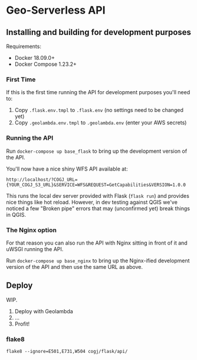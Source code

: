# Geo-Serverless API

## Installing and building for development purposes

Requirements:

-   Docker 18.09.0+
-   Docker Compose 1.23.2+

### First Time

If this is the first time running the API for development purposes you'll need to:

1. Copy `.flask.env.tmpl` to `.flask.env` (no settings need to be changed yet)
2. Copy `.geolambda.env.tmpl` to `.geolambda.env` (enter your AWS secrets)

### Running the API

Run `docker-compose up base_flask` to bring up the development version of the API.

You'll now have a nice shiny WFS API available at:

`http://localhost/?COGJ_URL={YOUR_COGJ_S3_URL}&SERVICE=WFS&REQUEST=GetCapabilities&VERSION=1.0.0`

This runs the local dev server provided with Flask (`flask run`) and provides nice things like hot reload. However, in dev testing against QGIS we've noticed a few "Broken pipe" errors that may (unconfirmed yet) break things in QGIS.

### The Nginx option

For that reason you can also run the API with Nginx sitting in front of it and uWSGI running the API.

Run `docker-compose up base_nginx` to bring up the Nginx-ified development version of the API and then use the same URL as above.

## Deploy

WIP.

1. Deploy with Geolambda
2. ...
3. Profit!

### flake8

`flake8 --ignore=E501,E731,W504 cogj/flask/api/`
